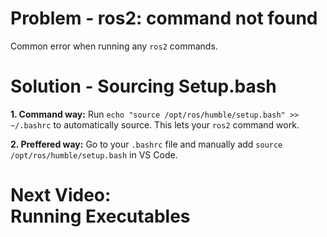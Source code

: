 # Problem - ros2: command not found
Common error when running any `ros2` commands. 

# Solution - Sourcing Setup.bash
**1. Command way:** Run `echo "source /opt/ros/humble/setup.bash" >> ~/.bashrc` to automatically source. This lets your `ros2` command work. 

**2. Preffered way:** Go to your `.bashrc` file and manually add `source /opt/ros/humble/setup.bash` in VS Code. 

# Next Video:<br>Running Executables